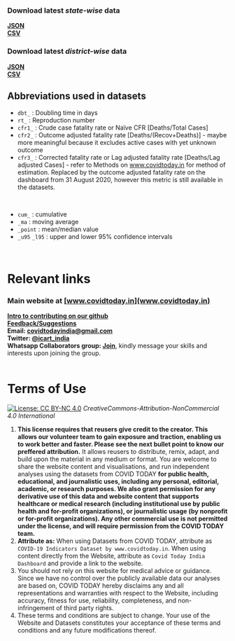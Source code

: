 ---
---

### Download latest *state-wise* data
**<a href="state_data/allmetrics_states.json" download>JSON</a><br/>
<a href="state_data/allmetrics_states.csv" download>CSV</a>** 
<br/>

### Download latest *district-wise* data 
**<a href="district_data/allmetrics_districts.json" download>JSON</a><br/>
<a href="district_data/allmetrics_districts.csv" download>CSV</a>** 
<br/>

## Abbreviations used in datasets
* `dbt_` : Doubling time in days
* `rt_` : Reproduction number 
* `cfr1_` : Crude case fatality rate or Naïve CFR [Deaths/Total Cases]
* `cfr2_` : Outcome adjusted fatality rate [Deaths/(Recov+Deaths)] - maybe more meaningful because it excludes active cases with yet unknown outcome
* `cfr3_` : Corrected fatality rate or Lag adjusted fatality rate [Deaths/Lag adjusted Cases] - refer to Methods on www.covidtoday.in for method of estimation. Replaced by the outcome adjusted fatality rate on the dashboard from 31 August 2020, however this metric is still available in the datasets. 
<br/>

* `cum_` : cumulative
* `_ma` : moving average
* `_point` : mean/median value 
* `_u95` `_l95` : upper and lower 95% confidence intervals 
<br/>

# Relevant links

### Main website at [www.covidtoday.in](www.covidtoday.in)

**[Intro to contributing on our github](https://contribute.covidtoday.in)<br/> 
[Feedback/Suggestions](https://form.covidtoday.in)<br/>
Email: [covidtodayindia@gmail.com](mailto:covidtodayindia@gmail.com)<br/>
Twitter: [@icart_india](https://twitter.com/icart_india)<br/>
Whatsapp Collaborators group: [Join](https://chat.whatsapp.com/DtxTkQv8LEDD6W64RmItAZ)**, kindly message your skills and interests upon joining the group.
<br/><br/>

# Terms of Use 
[![License: CC BY-NC 4.0](https://img.shields.io/badge/License-CC%20BY--NC%204.0-lightgrey.svg)](https://creativecommons.org/licenses/by-nc/4.0/) *CreativeCommons-Attribution-NonCommercial 4.0 International* <br/>
1. **This license requires that reusers give credit to the creator. This allows our volunteer team to gain exposure and traction, enabling us to work better and faster. Please see the next bullet point to know our preffered attribution.** It allows reusers to distribute, remix, adapt, and build upon the material in any medium or format. You are welcome to share the website content and visualisations, and run independent analyses using the datasets from COVID TODAY **for public health, educational, and journalistic uses, including any personal, editorial, academic, or research purposes. We also grant permission for any derivative use of this data and website content that supports healthcare or medical research (including institutional use by public health and for-profit organizations), or journalistic usage (by nonprofit or for-profit organizations). Any other commercial use is not permitted under the license, and will require permission from the COVID TODAY team.**
2. **Attribute as:** When using Datasets from COVID TODAY, attribute as `COVID-19 Indicators Dataset by www.covidtoday.in`. When using content directly from the Website, attribute as `Covid Today India Dashboard` and provide a link to the website.
3. You should not rely on this website for medical advice or guidance. Since we have no control over the publicly available data our analyses are based on, COVID TODAY hereby disclaims any and all representations and warranties with respect to the Website, including accuracy, fitness for use, reliability, completeness, and non-infringement of third party rights.
4. These terms and conditions are subject to change. Your use of the Website and Datasets constitutes your acceptance of these terms and conditions and any future modifications thereof.

